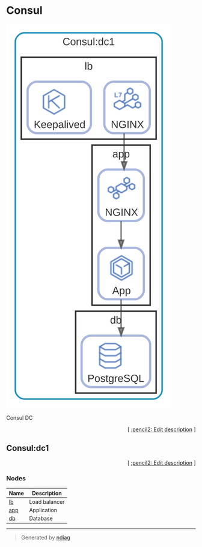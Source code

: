 # Consul

![view](layer-consul.svg)

Consul DC


<p align="right">
  [ <a href="../../ndiag.descriptions/_layer-consul.md">:pencil2: Edit description</a> ]
</p>


## Consul:dc1



<p align="right">
  [ <a href="../../ndiag.descriptions/_cluster-consul_dc1.md">:pencil2: Edit description</a> ]
</p>


### Nodes

| Name | Description |
| --- | --- |
| [lb](node-lb.md) | Load balancer |
| [app](node-app.md) | Application |
| [db](node-db.md) | Database |

---

> Generated by [ndiag](https://github.com/k1LoW/ndiag)

